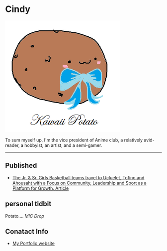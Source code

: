 # Cindy
![](../_assets/Kawaiipotatowblueribbonandblush.png)

To sum myself up, I'm the vice president of Anime club, a relatively avid-reader, a hobbyist, an artist, and a semi-gamer.

___

## Published
- [The Jr. & Sr. Girls Basketball teams travel to Ucluelet, Tofino and Ahousaht with a Focus on Community, Leadership and Sport as a Platform for Growth. Article](https://medium.com/@newsletter_54417/the-jr-sr-85aa58b88c2a)


## personal tidbit 
Potato.... *MIC Drop*

## Conatact Info
- [My Portfolio website](https://sites.google.com/templeton.vsb.bc.ca/portfolio-graphics-cindy/home)
